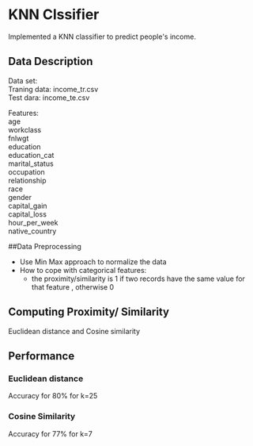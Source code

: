 
# KNN Clssifier
Implemented a KNN classifier to predict people's income.  

## Data Description
Data set:  
Traning data: income_tr.csv  
Test dara: income_te.csv  

Features:  
age    
workclass	
fnlwgt	
education	
education_cat	
marital_status	
occupation	
relationship	
race    	
gender	
capital_gain	
capital_loss	
hour_per_week	
native_country

##Data Preprocessing  
* Use Min Max approach to normalize the data
* How to cope with categorical features: 
    * the proximity/similarity is 1 if two records have the same value for that feature , otherwise 0

## Computing Proximity/ Similarity
Euclidean distance and Cosine similarity   



## Performance  
### Euclidean distance

Accuracy for 80% for k=25

### Cosine Similarity
Accuracy for 77% for k=7
